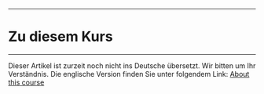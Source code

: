 
---
# Zu diesem Kurs
---

Dieser Artikel ist zurzeit noch nicht ins Deutsche übersetzt. Wir bitten um Ihr Verständnis. Die englische Version finden Sie unter folgendem Link: [About this course](https://help.toladata.com/en/toladata-course/about-this-course.html)
